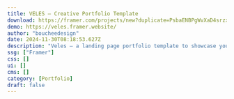 ```yaml
---
title: VELES — Creative Portfolio Template
download: https://framer.com/projects/new?duplicate=PsbaENBPgWvXaD4srzxO&via=boucheedesign&duplicateType=siteTemplate
demo: https://veles.framer.website/
author: "boucheedesign"
date: 2024-11-30T08:18:53.627Z
description: "Veles – a landing page portfolio template to showcase your creative projects. Perfect for designers, artists, photographers, and developers, Veles offers a polished platform to display your talents and leave a lasting impression."
ssg: ["Framer"]
css: []
ui: []
cms: []
category: [Portfolio]
draft: false
---
```

